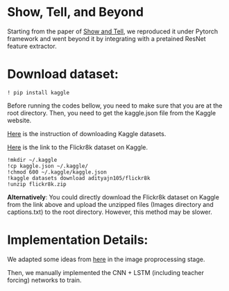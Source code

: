 # Show, Tell, and Beyond

Starting from the paper of [Show and Tell](https://www.cv-foundation.org/openaccess/content_cvpr_2015/html/Vinyals_Show_and_Tell_2015_CVPR_paper.html), we reproduced it under Pytorch framework and went beyond it by integrating with a pretained ResNet feature extractor.

# Download dataset:

```
! pip install kaggle
```

Before running the codes bellow, you need to make sure that you are at the root directory. Then, you need to get the kaggle.json file from the Kaggle website.

[Here](https://www.analyticsvidhya.com/blog/2021/06/how-to-load-kaggle-datasets-directly-into-google-colab/) is the instruction of downloading Kaggle datasets.

[Here](https://www.kaggle.com/adityajn105/flickr8k) is the link to the Flickr8k dataset on Kaggle.

```
!mkdir ~/.kaggle
!cp kaggle.json ~/.kaggle/
!chmod 600 ~/.kaggle/kaggle.json
!kaggle datasets download adityajn105/flickr8k
!unzip flickr8k.zip
```

**Alternatively**: You could directly download the Flickr8k dataset on Kaggle from the link above and upload the unzipped files (Images directory and captions.txt) to the root directory. However, this method may be slower.



# Implementation Details:

We adapted some ideas from [here](https://www.kaggle.com/dipanjandas96/image-caption-resnet-transformerdecoder-pytorch/notebook) in the image proprocessing stage.

Then, we manually implemented the CNN + LSTM (including teacher forcing) networks to train.
